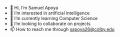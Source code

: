 - 👋 Hi, I’m Samuel Apoya
- 👀 I’m interested in artificial intelligence
- 🌱 I’m currently learning Computer Science
- 💞️ I’m looking to collaborate on projects
- 📫 How to reach me through sapoya26@colby.edu

<!---
SamuelApoya/SamuelApoya is a ✨ special ✨ repository because its `README.md` (this file) appears on your GitHub profile.
You can click the Preview link to take a look at your changes.
--->
